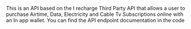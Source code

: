 This is an API based on the I recharge Third Party API that allows a user to purchase Airtime, Data, Electricity and Cable Tv Subscriptions online with an In app wallet.
You can find the API endpoint documentation in the code
